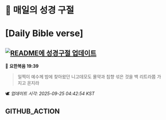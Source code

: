 # 🙏 매일의 성경 구절
# [Daily Bible verse]
## [![README에 성경구절 업데이트](https://github.com/DONGSUKA/first_test/actions/workflows/update-readme-bible.yml/badge.svg)](https://github.com/DONGSUKA/first_test/actions/workflows/update-readme-bible.yml)
<!-- START_BIBLE_VERSE -->
📖 **요한복음 19:39**
> 일찍이 예수께 밤에 찾아왔던 니고데모도 몰약과 침향 섞은 것을 백 리트라쯤 가지고 온지라

🕊️ _업데이트 시각: 2025-09-25 04:42:54 KST_
  <!-- END_BIBLE_VERSE -->
## GITHUB_ACTION
